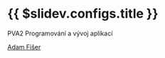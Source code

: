 # {{ $slidev.configs.title }}

<div class="">
    <p class="opacity-75">PVA2 Programování a vývoj aplikací</p>
</div>
<!--
<div class="absolute bottom-10">
    <p class="opacity-75">subtitulek</p>
	<h1>titulek</h1>
</div>
-->

<div class="absolute bottom-10 opacity-75 ">
	<span class="font-700">
		<a href="https://github.com/AdamFiser" target="_blank" class="cursor-pointer !border-none !hover:text-white"><mdi-github /> Adam Fišer</a><br>
	</span>
</div>

<div class="abs-br mr-6 mb-10">
    <span
      @click="$slidev.nav.next"
      class="arrow-container cursor-pointer slidev-icon-btn opacity-50 !border-none !hover:text-white">
    <material-symbols-arrow-forward-ios-rounded />
    </span>
</div>